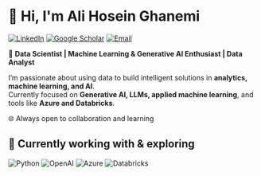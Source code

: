 # 👋 Hi, I'm Ali Hosein Ghanemi  

[![LinkedIn](https://img.shields.io/badge/LinkedIn-0A66C2?logo=linkedin&logoColor=white)](https://www.linkedin.com/in/ali-hosein-ghanemi/) 
[![Google Scholar](https://img.shields.io/badge/Google%20Scholar-4285F4?logo=google-scholar&logoColor=white)](https://scholar.google.ca/citations?user=mOKMENAAAAAJ&hl=en&oi=ao) 
[![Email](https://img.shields.io/badge/Email-D14836?logo=gmail&logoColor=white)](mailto:shayan.ghanemi@gmail.com)  

🎯 **Data Scientist | Machine Learning & Generative AI Enthusiast | Data Analyst**  

I’m passionate about using data to build intelligent solutions in **analytics, machine learning, and AI**.  
Currently focused on **Generative AI, LLMs, applied machine learning**, and tools like **Azure and Databricks**.  

🌐 Always open to collaboration and learning  


## 🔧 Currently working with & exploring  
![Python](https://img.shields.io/badge/Python-3776AB?logo=python&logoColor=white)  ![OpenAI](https://img.shields.io/badge/OpenAI-412991?logo=openai&logoColor=white)  ![Azure](https://img.shields.io/badge/Azure-0078D4?logo=microsoft-azure&logoColor=white)  ![Databricks](https://img.shields.io/badge/Databricks-FF3621?logo=databricks&logoColor=white)  
